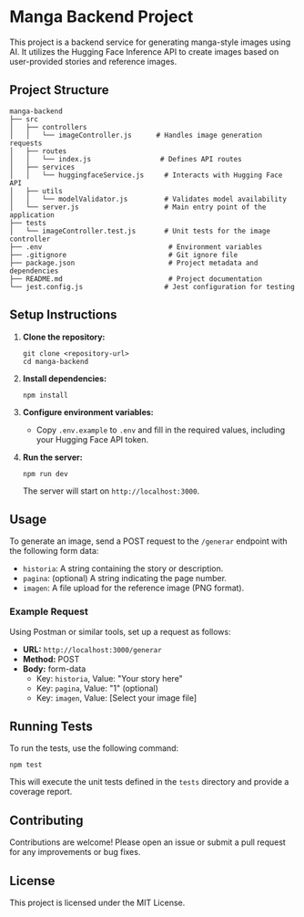 # Manga Backend Project

This project is a backend service for generating manga-style images using AI. It utilizes the Hugging Face Inference API to create images based on user-provided stories and reference images.

## Project Structure

```
manga-backend
├── src
│   ├── controllers
│   │   └── imageController.js      # Handles image generation requests
│   ├── routes
│   │   └── index.js                 # Defines API routes
│   ├── services
│   │   └── huggingfaceService.js     # Interacts with Hugging Face API
│   ├── utils
│   │   └── modelValidator.js         # Validates model availability
│   └── server.js                     # Main entry point of the application
├── tests
│   └── imageController.test.js       # Unit tests for the image controller
├── .env                               # Environment variables
├── .gitignore                         # Git ignore file
├── package.json                       # Project metadata and dependencies
├── README.md                          # Project documentation
└── jest.config.js                    # Jest configuration for testing
```

## Setup Instructions

1. **Clone the repository:**
   ```
   git clone <repository-url>
   cd manga-backend
   ```

2. **Install dependencies:**
   ```
   npm install
   ```

3. **Configure environment variables:**
   - Copy `.env.example` to `.env` and fill in the required values, including your Hugging Face API token.

4. **Run the server:**
   ```
   npm run dev
   ```
   The server will start on `http://localhost:3000`.

## Usage

To generate an image, send a POST request to the `/generar` endpoint with the following form data:

- `historia`: A string containing the story or description.
- `pagina`: (optional) A string indicating the page number.
- `imagen`: A file upload for the reference image (PNG format).

### Example Request

Using Postman or similar tools, set up a request as follows:

- **URL:** `http://localhost:3000/generar`
- **Method:** POST
- **Body:** form-data
  - Key: `historia`, Value: "Your story here"
  - Key: `pagina`, Value: "1" (optional)
  - Key: `imagen`, Value: [Select your image file]

## Running Tests

To run the tests, use the following command:

```
npm test
```

This will execute the unit tests defined in the `tests` directory and provide a coverage report.

## Contributing

Contributions are welcome! Please open an issue or submit a pull request for any improvements or bug fixes.

## License

This project is licensed under the MIT License.